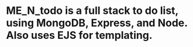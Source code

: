 # ME_N_todo is a full stack to do list, using MongoDB, Express, and Node. Also uses EJS for templating.